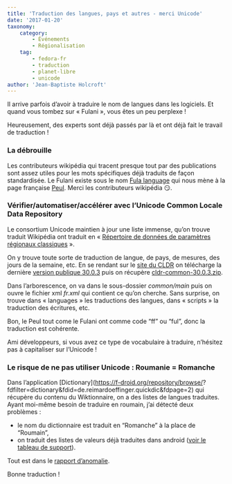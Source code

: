 ```yaml
---
title: 'Traduction des langues, pays et autres - merci Unicode'
date: '2017-01-20'
taxonomy:
    category:
        - Événements
        - Régionalisation
    tag:
        - fedora-fr
        - traduction
        - planet-libre
        - unicode
author: 'Jean-Baptiste Holcroft'
---
```


Il arrive parfois d’avoir à traduire le nom de langues dans les logiciels. Et quand vous tombez sur « Fulani », vous êtes un peu perplexe !

Heureusement, des experts sont déjà passés par là et ont déjà fait le travail de traduction !

### La débrouille

Les contributeurs wikipédia qui tracent presque tout par des publications sont assez utiles pour les mots spécifiques déjà traduits de façon standardisée. Le Fulani existe sous le nom [Fula language](https://en.wikipedia.org/wiki/Fula_language) qui nous mène à la page française [Peul](https://fr.wikipedia.org/wiki/Peul). Merci les contributeurs wikipédia 😏.

### Vérifier/automatiser/accélérer avec l’Unicode Common Locale Data Repository

Le consortium Unicode maintien à jour une liste immense, qu’on trouve traduit Wikipédia ont traduit en « [Répertoire de données de paramètres régionaux classiques](https://fr.wikipedia.org/wiki/Common_Locale_Data_Repository) ».

On y trouve toute sorte de traduction de langue, de pays, de mesures, des jours de la semaine, etc.
En se rendant sur le [site du CLDR](http://cldr.unicode.org/) on télécharge la dernière [version publique 30.0.3](http://unicode.org/Public/cldr/30.0.3/) puis on récupère [cldr-common-30.0.3.zip](http://unicode.org/Public/cldr/30.0.3/cldr-common-30.0.3.zip).

Dans l’arborescence, on va dans le sous-dossier *common/main* puis on ouvre le fichier xml *fr.xml* qui contient ce qu’on cherche.
Sans surprise, on trouve dans « languages » les traductions des langues, dans « scripts » la traduction des écritures, etc.

Bon, le Peul tout come le Fulani ont comme code “ff” ou “ful”, donc la traduction est cohérente.

Ami développeurs, si vous avez ce type de vocabulaire à traduire, n’hésitez pas à capitaliser sur l’Unicode !

### Le risque de ne pas utiliser Unicode : Roumanie = Romanche

Dans l’application [Dictionary](https://f-droid.org/repository/browse/? fdfilter=dictionary&fdid=de.reimardoeffinger.quickdic&fdpage=2) qui récupère du contenu du Wiktionnaire, on a des listes de langues traduites. Ayant moi-même besoin de traduire en roumain, j’ai détecté deux problèmes :
* le nom du dictionnaire est traduit en “Romanche” à la place de “Roumain”,
* on traduit des listes de valeurs déjà traduites dans android ([voir le tableau de support](https://developer.android.com/reference/java/util/Locale.html)).

Tout est dans le [rapport d’anomalie](https://github.com/rdoeffinger/Dictionary/issues/55).

Bonne traduction !
